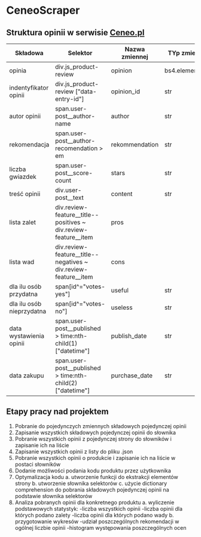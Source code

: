 # CeneoScraper

## Struktura opinii w serwisie [Ceneo.pl](https://www.ceneo.pl/)

|Składowa|Selektor|Nazwa zmiennej|TYp zmiennej|
|--------|--------|--------------|------------|
|opinia|div.js_product-review|opinion|bs4.element.Tag|
|indentyfikator opinii|div.js_product-review \["data-entry-id"\]|opinion_id|str|
|autor opinii|span.user-post__author-name|author|str|
|rekomendacja|span.user-post__author-recomendation > em|rekommendation|str|
|liczba gwiazdek|span.user-post__score-count|stars|str|
|treść opinii|div.user-post__text|content|str|
|lista zalet|div.review-feature__title--positives ~ div.review-feature__item|pros||
|lista wad|div.review-feature__title--negatives ~ div.review-feature__item|cons||
|dla ilu osób przydatna|span[id^="votes-yes"]|useful|str|
|dla ilu osób nieprzydatna|span[id^="votes-no"]|useless|str|
|data wystawienia opinii|span.user-post__published > time:nth-child(1)["datetime"]|publish_date|str|
|data zakupu|span.user-post__published > time:nth-child(2)["datetime"]|purchase_date|str|

## Etapy pracy nad projektem
1. Pobranie do pojedynczych zmiennych składowych pojedynczej opinii
2. Zapisanie wszystkich składowych pojedynczej opinii do słownika
3. Pobranie wszystkich opinii z pojedynczej strony do słowników i zapisanie ich na liście
4. Zapisanie wszystkich opinii z listy do pliku .json
5. Pobranie wszystkich opinii o produkcie i zapisanie ich na liście w postaci słowników
6. Dodanie możliwości podania kodu produktu przez użytkownika
7. Optymalizacja kodu 
    a. utworzenie funkcji do ekstrakcji elementów strony 
    b. utworzenie słownika selektorów 
    c. użycie dictionary comprehension do pobrania składowych pojedynczej opinii na podstawie słownika selektorów
8. Analiza pobranych opinii dla konkretnego produktu
    a. wyliczenie podstawowych statystyk:
        -liczba wszystkich opinii
        -liczba opinii dla których podano zalety
        -liczba opinii dla których podano wady
    b. przygotowanie wykresów
        -udział poszczególnych rekomendacji w ogólnej liczbie opinii
        -histogram występowania poszczególnych ocen

##
